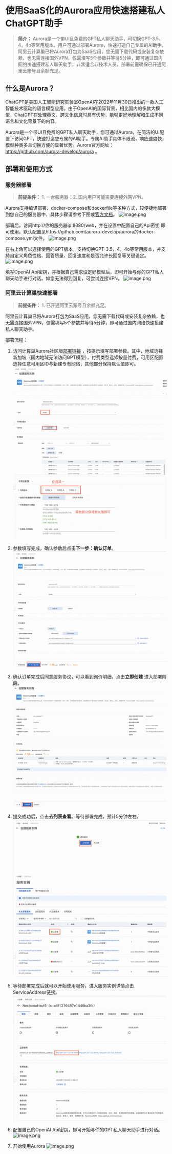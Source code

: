 # 使用SaaS化的Aurora应用快速搭建私人ChatGPT助手


>**简介：** Aurora是一个带UI且免费的GPT私人聊天助手，可切换GPT-3.5，4，4o等常用版本。用户可通过部署Aurora，快速打造自己专属的AI助手。阿里云计算巢已将Aurora打包为SaaS应用，您无需下载代码或安装复杂依赖，也无需连接国外VPN，仅需填写5个参数并等待5分钟，即可通过国内网络快速搭建私人聊天助手，非常适合非技术人员。部署前需确保已开通阿里云账号且余额充足。

## 什么是Aurora？
ChatGPT是美国人工智能研究实验室OpenAI在2022年11月30日推出的一款人工智能技术驱动的语言模型应用。由于OpenAI的国际背景，相比国内的多款大模型，ChatGPT在处理英文、跨文化信息时具有优势，能够更好地理解和生成不同语言和文化背景下的内容。

Aurora是一个带UI且免费的GPT私人聊天助手，您可通过Aurora，在简洁的UI配置下访问GPT，快速打造您专属的AI助手。专属AI助手具体不限流，响应速度快，模型种类多且切换方便的显著优势。Aurora官方网址：https://github.com/aurora-develop/aurora 。

## 部署和使用方式

### 服务器部署
>**前提条件：** 1. 一台服务器；2. 国内用户可能需要连接外网VPN。

Aurora支持编译部署、docker-compose和dockerfile等多种方式，较便捷地部署到您自己的服务器中，具体步骤请参考下图或[官方文档](https://github.com/aurora-develop/aurora)。
    ![image.png](10.png)

部署后，访问http://你的服务器ip:8080/web，并在设置中配置自己的Api密钥 即可使用。默认配置见https://github.com/aurora-develop/aurora的docker-compose.yml文件。
    ![image.png](6.png)

在右上角可以选择使用的GPT版本，支持切换GPT-3.5，4，4o等常用版本，并支持自定义角色性格、回答质量、回复速度和是否允许长回复等关键设定。
    ![image.png](9.png)

填写OpenAI Api密钥，并根据自己需求设定好模型后，即可开始与你的GPT私人聊天助手进行对话。如您无法得到回复，可尝试连接VPN。
    ![image.png](7.png)

### 阿里云计算巢快速部署
>**前提条件：** 1. 已开通阿里云账号且余额充足。

阿里云计算巢已将Aurora打包为SaaS应用，您无需下载代码或安装复杂依赖，也无需连接国外VPN，仅需填写5个参数并等待5分钟，即可通过国内网络快速搭建私人聊天助手。

部署流程：

1. 访问计算巢Aurora社区版[部署链接](https://computenest.console.aliyun.com/service/instance/create/default?type=user&ServiceName=Aurora%20%E7%A4%BE%E5%8C%BA%E7%89%88)
，按提示填写部署参数。其中，地域选择新加坡（国内地域无法访问GPT模型），付费类型选择按量付费，可用区配置选择任意可用区ID与新建专有网络，其他部分保持默认值即可。
    ![image.png](2.png)
    ![image.png](8.png)

2. 参数填写完成，确认参数后点击**下一步：确认订单**。
   ![image.png](3.png)

3. 确认订单完成后同意服务协议，可以看到询价明细，点击**立即创建**
   进入部署阶段。
    ![image.png](4.png)
4. 提交成功后，点击**去列表查看**。等待部署完成，预计5分钟左右。
   ![image.png](11.png)
   ![image.png](12.png)

5. 等待部署完成后就可以开始使用服务，进入服务实例详情点击ServiceAddress链接。
    ![image.png](5.png)

6. 配置自己的OpenAI Api密钥，即可开始与你的GPT私人聊天助手进行对话。
    ![image.png](6.png)

7. 开始使用Aurora
    ![image.png](7.png)